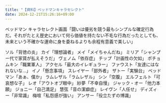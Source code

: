 ```yaml
---
title: "【資料】ベッドマンキャラセレクト"
date: 2024-12-21T15:26:16+09:00
---
```

ベッドマン
キャラセレクト画面「闘いは優劣を競う最もシンプルな確定行為だ。それがたとえ歴史において何ら価値を持たない不毛な行為だったとしても、未来という不確かな運命に身を委ねるよりも余程有意義で美しい」

ソル「背徳の炎」
カイ「理想論者」
メイ「メイちゃんだね」
ミリア「シャンプー代で家賃が払えそうだ」
ヴェノム「依存症」
チップ「計画性の欠如」
ポチョムキン「職業軍人」
アクセル「最大のイレギュラー」
ファウスト「友達にはなれないな…」
イノ「懸念事項」
スレイヤー「部外者」
ザトー「実験台」
ベッドマン「あぁ、僕か」
ラムレザル「ラムレザル」
シン「空腹」
エルフェルト「可哀想な子」
レオ「アウトオブ眼中」
紗夢「不幸自慢」
ジャック・オー「他力本願」
ジョニー「自己満足」
慧弦「音の潔癖症」
レイヴン「人任せ」
ディズィー「非常識」
梅喧「私怨感が強い」
アンサー「役立たずの博識」
